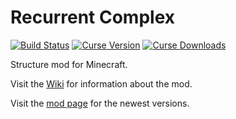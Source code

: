 Recurrent Complex
============

[![Build Status](https://drone.io/github.com/Ivorforce/RecurrentComplex/status.png)](https://drone.io/github.com/Ivorforce/RecurrentComplex/latest)
[![Curse Version](http://cf.way2muchnoise.eu/versions/223150_latest.svg)](https://mods.curse.com/mc-mods/minecraft/223150-recurrent-complex)
[![Curse Downloads](http://cf.way2muchnoise.eu/full_223150_downloads.svg)](https://mods.curse.com/mc-mods/minecraft/223150-recurrent-complex)

Structure mod for Minecraft.

Visit the [Wiki](https://github.com/Ivorforce/RecurrentComplex/wiki) for information about the mod.

Visit the [mod page](http://www.minecraftforum.net/topic/563257-172-ivorius-mods-drugs-statues-flags-boxes-of-doom-hamsters/) for the newest versions.
